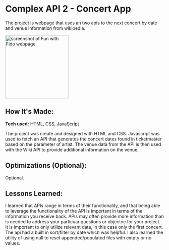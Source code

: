 # Complex API 2 - Concert App
The project is webpage that uses an two apis to the next concert by date and venue information from wikipedia.

<img src="/FunWithFIdo_screenschoot.png?raw=true" alt="screenshot of Fun with Fido webpage" height="200px">

## How It's Made:

**Tech used:** HTML, CSS, JavaScript

The project was create and designed with HTML and CSS. Javascript was used to fetch an API that generates the concert dates found in ticketmaster based on the parameter of artist.  The venue data from the API is then used with the Wiki API to provide additional information on the venue.

## Optimizations (Optional):

Optional.


## Lessons Learned:

I learned that APIs range in terms of their functionality, and that being able to leverage the functionality of the API is important in terms of the information you receive back. APIs may often provide more information than is needed to address your particuar quesitons or objectve for your project. It is important to only utilize relevant data, in this case only the first concert. The api had a built in sort/filter by date which was helpful.  I also learned the utility of using null to reset appended/populated files with empty or no values.
